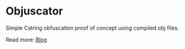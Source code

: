# Objuscator
Simple Cstring obfuscation proof of concept using compiled obj files. 

Read more: [Blog](https://underprivilege.blogspot.com)
